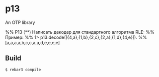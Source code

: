 p13
=====

An OTP library

%% P13 (**) Написать декодер для стандартного алгоритма RLE:
%% Пример:
%% 1> p13:decode([{4,a},{1,b},{2,c},{2,a},{1,d},{4,e}]).
%% [a,a,a,a,b,c,c,a,a,d,e,e,e,e]

Build
-----

    $ rebar3 compile
